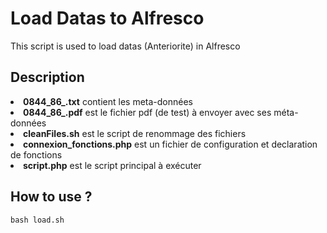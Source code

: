 # Load Datas to Alfresco

This script is used to load datas (Anteriorite) in Alfresco

## Description

<li> <b>0844_86_.txt</b> contient les meta-données</li>
<li> <b>0844_86_.pdf</b> est le fichier pdf (de test) à envoyer avec ses méta-données </li>
<li><b>cleanFiles.sh</b> est le script de renommage des fichiers</li>
<li><b>connexion_fonctions.php</b> est un fichier de configuration et declaration de fonctions</li>
<li> <b>script.php</b> est le script principal à exécuter</li>

## How to use ?

```
bash load.sh
```
